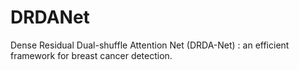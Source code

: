 # DRDANet
Dense Residual Dual-shuffle Attention Net (DRDA-Net) : an efficient framework for breast cancer detection. 
